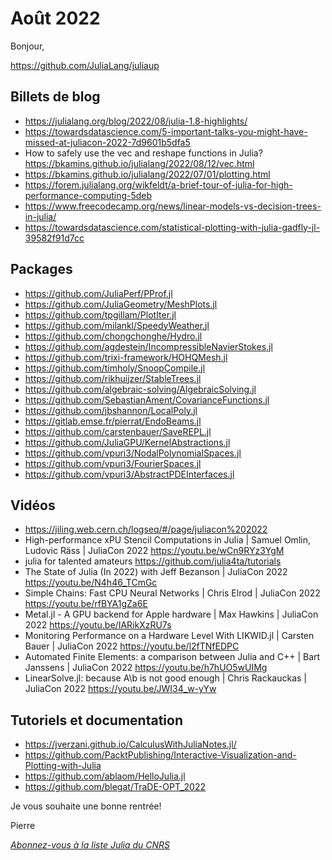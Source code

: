 # Août 2022 

Bonjour,

https://github.com/JuliaLang/juliaup

## Billets de blog

- https://julialang.org/blog/2022/08/julia-1.8-highlights/
- https://towardsdatascience.com/5-important-talks-you-might-have-missed-at-juliacon-2022-7d9601b5dfa5
- How to safely use the vec and reshape functions in Julia? https://bkamins.github.io/julialang/2022/08/12/vec.html
- https://bkamins.github.io/julialang/2022/07/01/plotting.html
- https://forem.julialang.org/wikfeldt/a-brief-tour-of-julia-for-high-performance-computing-5deb
- https://www.freecodecamp.org/news/linear-models-vs-decision-trees-in-julia/
- https://towardsdatascience.com/statistical-plotting-with-julia-gadfly-jl-39582f91d7cc

## Packages

- https://github.com/JuliaPerf/PProf.jl
- https://github.com/JuliaGeometry/MeshPlots.jl
- https://github.com/tpgillam/PlotIter.jl
- https://github.com/milankl/SpeedyWeather.jl
- https://github.com/chongchonghe/Hydro.jl
- https://github.com/agdestein/IncompressibleNavierStokes.jl
- https://github.com/trixi-framework/HOHQMesh.jl
- https://github.com/timholy/SnoopCompile.jl
- https://github.com/rikhuijzer/StableTrees.jl
- https://github.com/algebraic-solving/AlgebraicSolving.jl
- https://github.com/SebastianAment/CovarianceFunctions.jl
- https://github.com/jbshannon/LocalPoly.jl
- https://gitlab.emse.fr/pierrat/EndoBeams.jl
- https://github.com/carstenbauer/SaveREPL.jl
- https://github.com/JuliaGPU/KernelAbstractions.jl
- https://github.com/vpuri3/NodalPolynomialSpaces.jl
- https://github.com/vpuri3/FourierSpaces.jl
- https://github.com/vpuri3/AbstractPDEInterfaces.jl

## Vidéos

- https://jiling.web.cern.ch/logseq/#/page/juliacon%202022
- High-performance xPU Stencil Computations in Julia | Samuel Omlin, Ludovic Räss | JuliaCon 2022 https://youtu.be/wCn9RYz3YgM
- julia for talented amateurs https://github.com/julia4ta/tutorials
- The State of Julia (In 2022) with Jeff Bezanson | JuliaCon 2022 https://youtu.be/N4h46_TCmGc
- Simple Chains: Fast CPU Neural Networks | Chris Elrod | JuliaCon 2022 https://youtu.be/rfBYA1gZa6E
- Metal.jl - A GPU backend for Apple hardware | Max Hawkins | JuliaCon 2022 https://youtu.be/IARikXzRU7s
- Monitoring Performance on a Hardware Level With LIKWID.jl | Carsten Bauer | JuliaCon 2022 https://youtu.be/l2fTNfEDPC
- Automated Finite Elements: a comparison between Julia and C++ | Bart Janssens | JuliaCon 2022 https://youtu.be/h7hUO5wUIMg
- LinearSolve.jl: because A\b is not good enough | Chris Rackauckas | JuliaCon 2022 https://youtu.be/JWI34_w-yYw

## Tutoriels et documentation

- https://jverzani.github.io/CalculusWithJuliaNotes.jl/
- https://github.com/PacktPublishing/Interactive-Visualization-and-Plotting-with-Julia
- https://github.com/ablaom/HelloJulia.jl
- https://github.com/blegat/TraDE-OPT_2022

Je vous souhaite une bonne rentrée!

Pierre

[*Abonnez-vous à la liste Julia du CNRS*](https://listes.services.cnrs.fr/wws/subscribe/julia)
